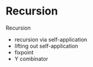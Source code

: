 # Recursion

Recursion
- recursion via self-application
- lifting out self-application
- fixpoint
- Y combinator
